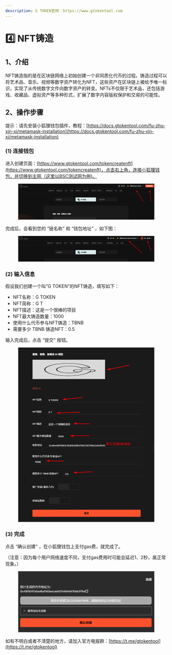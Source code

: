 ```yaml
---
description: G TOKEN官网：https://www.gtokentool.com
---
```


# 4️⃣ NFT铸造

## 1、介绍

NFT铸造指的是在区块链网络上初始创建一个非同质化代币的过程。铸造过程可以将艺术品、音乐、视频等数字资产转化为NFT，这些资产在区块链上被给予唯一标识，实现了从传统数字文件向数字资产的转变。NFTs不仅限于艺术品，还包括游戏、收藏品、虚拟资产等多种形式，扩展了数字内容版权保护和交易的可能性。

## 2、操作步骤

提示：请先安装小狐狸钱包插件，教程：[https://docs.gtokentool.com/fu-zhu-xin-xi/metamask-installation](https://docs.gtokentool.com/fu-zhu-xin-xi/metamask-installation)

### (1) 连接钱包

进入创建页面：[https://www.gtokentool.com/tokencreatenft](https://www.gtokentool.com/tokencreatenft)，点击右上角，连接小狐狸钱包，并切换到主网（这里以BSC测试网为例)。

<figure><img src="../.gitbook/assets/image (118).png" alt=""><figcaption></figcaption></figure>

完成后，会看到您的 “链名称” 和 “钱包地址” ，如下图：

<figure><img src="../.gitbook/assets/image (119).png" alt=""><figcaption></figcaption></figure>

### (2) 输入信息

假设我们创建一个叫“G TOKEN”的NFT铸造，填写如下：

* NFT名称：G TOKEN
* NFT简称：G T
* NFT描述：这是一个很棒的项目
* NFT最大铸造数量：1000
* 使用什么代币参与NFT铸造：TBNB
* 需要多少 TBNB 铸造NFT：0.5

输入完成后，点击 “提交” 按钮。

<figure><img src="../.gitbook/assets/000 (8).jpg" alt=""><figcaption></figcaption></figure>

### (3) 完成

点击 “确认创建” ，在小狐狸钱包上支付gas费，就完成了。

（注意：因为每个用户网络速度不同，支付gas费用时可能会延迟1、2秒，属正常现象。）

<figure><img src="../.gitbook/assets/image (120).png" alt=""><figcaption></figcaption></figure>

如有不明白或者不清楚的地方，请加入官方电报群：[https://t.me/gtokentool](https://t.me/gtokentool)

